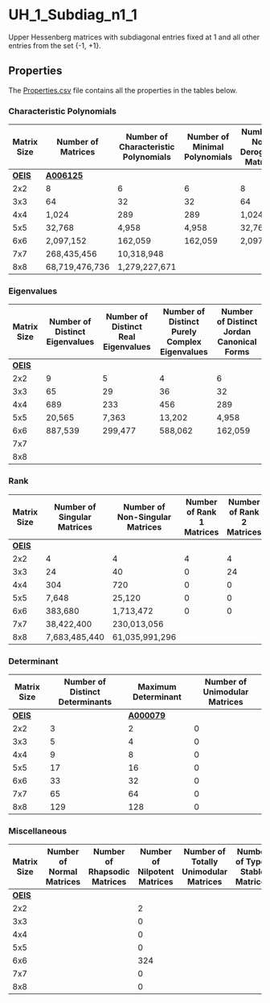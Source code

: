 # UH_1_Subdiag_n1_1

Upper Hessenberg matrices with subdiagonal entries fixed at 1 and all other entries from the set {-1, +1}.

## Properties

The [Properties.csv](Properties.csv) file contains all the properties in the tables below.

### Characteristic Polynomials

| Matrix Size | Number of Matrices | Number of Characteristic Polynomials | Number of Minimal Polynomials | Number of Non-Derogatory Matrices | Maximum Characteristic Height |
| --- | --- | --- | --- | --- | --- |
| [__OEIS__](https://oeis.org/) | [__A006125__](https://oeis.org/A006125) | | | | |
| 2x2 | 8 | 6 | 6 | 8 | 2 |
| 3x3 | 64 | 32 | 32 | 64 | 5 |
| 4x4 | 1,024 | 289 | 289 | 1,024 | 12 |
| 5x5 | 32,768 | 4,958 | 4,958 | 32,768 | 28 |
| 6x6 | 2,097,152 | 162,059 | 162,059 | 2,097,152 | 66 |
| 7x7 | 268,435,456 | 10,318,948 | | | 168 |
| 8x8 | 68,719,476,736 | 1,279,227,671 | | | 416 |

### Eigenvalues

| Matrix Size | Number of Distinct Eigenvalues | Number of Distinct Real Eigenvalues | Number of Distinct Purely Complex Eigenvalues | Number of Distinct Jordan Canonical Forms |
| --- | --- | --- | --- | --- |
| [__OEIS__](https://oeis.org/) | | | | |
| 2x2 | 9 | 5 | 4 | 6 |
| 3x3 | 65 | 29 | 36 | 32 |
| 4x4 | 689 | 233 | 456 | 289 |
| 5x5 | 20,565 | 7,363 | 13,202 | 4,958 |
| 6x6 | 887,539 | 299,477 | 588,062 | 162,059 |
| 7x7 | | | | |
| 8x8 | | | | |

### Rank

| Matrix Size | Number of Singular Matrices | Number of Non-Singular Matrices | Number of Rank 1 Matrices | Number of Rank 2 Matrices | Number of Rank 3 Matrices | Number of Rank 4 Matrices | Number of Rank 5 Matrices | Number of Rank 6 Matrices | Number of Rank 7 Matrices | Number of Rank 8 Matrices |
| --- | --- | --- | --- | --- | --- | --- | --- | --- | --- | --- |
| [__OEIS__](https://oeis.org/) | | | | | | | | | | |
| 2x2 | 4 | 4 | 4 | 4 | | | | | | |
| 3x3 | 24 | 40 | 0 | 24 | 40 | | | | | |
| 4x4 | 304 | 720 | 0 | 0 | 304 | 720 | | | | |
| 5x5 | 7,648 | 25,120 | 0 | 0 | 0 | 7,648 | 25,120 | | | |
| 6x6 | 383,680 | 1,713,472 | 0 | 0 | 0 | 0 | 383,680 | 1,713,472 | | |
| 7x7 | 38,422,400 | 230,013,056 | | | | | | | | |
| 8x8 | 7,683,485,440 | 61,035,991,296 | | | | | | | | |

### Determinant

| Matrix Size | Number of Distinct Determinants | Maximum Determinant | Number of Unimodular Matrices |
| --- | --- | --- | --- |
| [__OEIS__](https://oeis.org/) | | [__A000079__](https://oeis.org/A000079) | |
| 2x2 | 3 | 2 | 0 |
| 3x3 | 5 | 4 | 0 |
| 4x4 | 9 | 8 | 0 |
| 5x5 | 17 | 16 | 0 |
| 6x6 | 33 | 32 | 0 |
| 7x7 | 65 | 64 | 0 |
| 8x8 | 129 | 128 | 0 |

### Miscellaneous

| Matrix Size | Number of Normal Matrices | Number of Rhapsodic Matrices | Number of Nilpotent Matrices | Number of Totally Unimodular Matrices | Number of Type I Stable Matrices | Number of Type II Stable Matrices |
| --- | --- | --- | --- | --- | --- | --- |
| [__OEIS__](https://oeis.org/) | | | | | | |
| 2x2 | | | 2 | | | |
| 3x3 | | | 0 | | | |
| 4x4 | | | 0 | | | |
| 5x5 | | | 0 | | | |
| 6x6 | | | 324 | | | |
| 7x7 | | | 0 | | | |
| 8x8 | | | 0 | | | |

